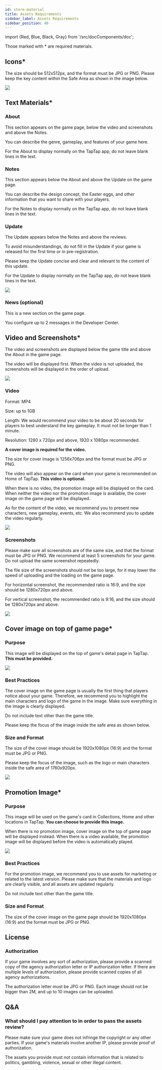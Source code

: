 ```yaml
---
id: store-material 
title: Assets Requirements
sidebar_label: Assets Requirements
sidebar_position: 40
---
```


import {Red, Blue, Black, Gray} from '/src/docComponents/doc';

Those marked with <Red>*</Red> are required materials.   

## Icons<Red>*</Red>

The size should be 512x512px, and the format must be JPG or PNG. Please keep the key content within the Safe Area as shown in the image below.  

 

![ ](/img/Assets-Requirements-1.png)  

## Text Materials<Red>*</Red>

### About

This section appears on the game page, below the video and screenshots and above the Notes.

You can describe the genre, gameplay, and features of your game here.

For the About to display normally on the TapTap app, do not leave blank lines in the text.



### Notes 

This section appears below the About and above the Update on the game page.

You can describe the design concept, the Easter eggs, and other information that you want to share with your players.

For the Notes to display normally on the TapTap app, do not leave blank lines in the text.

### Update

The Update appears below the Notes and above the reviews. 

To avoid misunderstandings, do not fill in the Update if your game is released for the first time or in pre-registration.

Please keep the Update concise and clear and relevant to the content of this update.

For the Update to display normally on the TapTap app, do not leave blank lines in the text.

![ ](/img/Assets-Requirements-2.png)

### News (optional)

This is a new section on the game page.

You configure up to 2 messages in the Developer Center. 



## Video and Screenshots<Red>*</Red>

The video and screenshots are displayed below the game title and above the About in the game page.

The video will be displayed first. When the video is not uploaded, the screenshots will be displayed in the order of upload.

![ ](/img/Assets-Requirements-3.png) 

### Video

Format: MP4

Size: up to 1GB

Length: We would recommend your video to be about 20 seconds for players to best understand the key gameplay. It must not be longer than 1 minute.

Resolution: 1280 x 720px and above, 1920 x 1080px recommended.

**A cover image is required for the video.**

The size for cover image is 1256x706px and the format must be JPG or PNG.

The video will also appear on the card when your game is recommended on Home of TapTap.  **This video is optional.**

When there is no video, the promotion image will be displayed on the card. When neither the video nor the promotion image is available, the cover image on the game page will be displayed.

As for the content of the video, we recommend you to present new characters, new gameplay, events, etc. We also recommend you to update the video regularly.

![ ](/img/Assets-Requirements-5.png)  
  

### Screenshots

Please make sure all screenshots are of the same size, and that the format must be JPG or PNG. We recommend at least 5 screenshots for your game. Do not upload the same screenshot repeatedly.

The file size of the screenshots should not be too large, for it may lower the speed of uploading and the loading on the game page.

For horizontal screenshot, the recommended ratio is 16:9, and the size should be 1280x720px and above.

For vertical screenshot, the recommended ratio is 9:16, and the size should be 1280x720px and above.



![ ](/img/Assets-Requirements-6.png) 

## Cover image on top of game page<Red>*</Red>

### Purpose

This image will be displayed on the top of game's detail page in TapTap. **This must be provided.** 

![ ](/img/Assets-Requirements-7.png)     

### Best Practices

The cover image on the game page is usually the first thing that players notice about your game. Therefore, we recommend you to highlight the main characters and logo of the game in the image. Make sure everything in the image is clearly displayed.

Do not include text other than the game title.

Please keep the focus of the image inside the safe area as shown below.

### Size and Format

The size of the cover image  should be 1920x1080px (16:9) and the format must be JPG or PNG.

Please keep the focus of the image, such as the logo or main characters inside the safe area of 1760x920px.

![ ](/img/Assets-Requirements-8.png)  

##  Promotion Image<Red>*</Red>

### Purpose

This image will be used on the game's card in Collections, Home and other locations in TapTap. **You can choose to provide this image.**

When there is no promotion image, cover image on the top of game page will be displayed instead. When there is a video available, the promotion image will be displayed before the video is automatically played.

![ ](/img/Assets-Requirements-9.png)  

### Best Practices

For the promotion image, we recommend you to use assets for marketing or related to the latest version. Please make sure that the materials and logo are clearly visible, and all assets are updated regularly. 

Do not include text other than the game title.

### Size and Format

The size of the cover image on the game page should be 1920x1080px (16:9) and the format must be JPG or PNG.

## License

### Authorization

If your game involves any sort of authorization, please provide a scanned copy of the agency authorization letter or IP authorization letter. If there are multiple levels of authorization, please provide scanned copies of all agency authorizations.  

The authorization letter must be JPG or PNG. Each image should not be bigger than 2M, and up to 10 images can be uploaded.  

## Q&A

### What should I pay attention to in order to pass the assets review?

Please make sure your game does not infringe the copyright or any other parties. If your game's materials involve another IP, please provide proof of authorization.

The assets you provide must not contain information that is related to politics, gambling, violence, sexual or other illegal content.  

